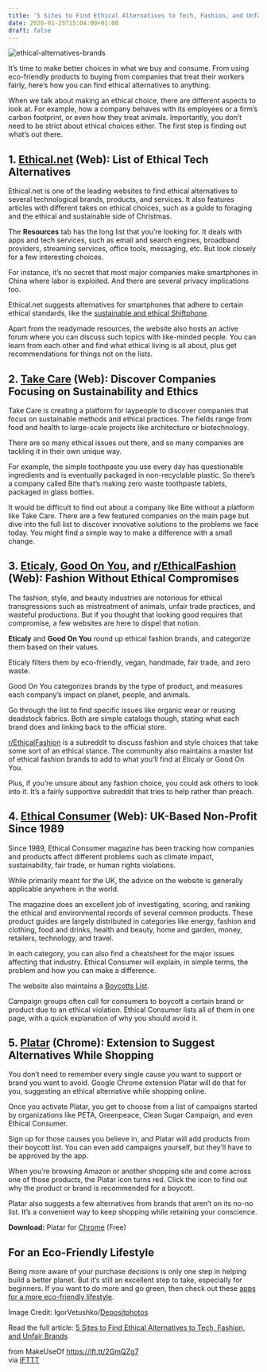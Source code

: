 ```yaml
---
title: '5 Sites to Find Ethical Alternatives to Tech, Fashion, and Unfair Brands'
date: 2020-01-25T15:04:00+01:00
draft: false
---
```


![ethical-alternatives-brands](https://static.makeuseof.com/wp-content/uploads/2020/01/ethical-alternatives-brands.jpg)

It’s time to make better choices in what we buy and consume. From using eco-friendly products to buying from companies that treat their workers fairly, here’s how you can find ethical alternatives to anything.

When we talk about making an ethical choice, there are different aspects to look at. For example, how a company behaves with its employees or a firm’s carbon footprint, or even how they treat animals. Importantly, you don’t need to be strict about ethical choices either. The first step is finding out what’s out there.

1\. [Ethical.net](https://ethical.net/) (Web): List of Ethical Tech Alternatives
--------------------------------------------------------------------------------

Ethical.net is one of the leading websites to find ethical alternatives to several technological brands, products, and services. It also features articles with different takes on ethical choices, such as a guide to foraging and the ethical and sustainable side of Christmas.

The **Resources** tab has the long list that you’re looking for. It deals with apps and tech services, such as email and search engines, broadband providers, streaming services, office tools, messaging, etc. But look closely for a few interesting choices.

For instance, it’s no secret that most major companies make smartphones in China where labor is exploited. And there are several privacy implications too.

Ethical.net suggests alternatives for smartphones that adhere to certain ethical standards, like the [sustainable and ethical Shiftphone](//www.makeuseof.com/tag/shift-shiftphone/).

Apart from the readymade resources, the website also hosts an active forum where you can discuss such topics with like-minded people. You can learn from each other and find what ethical living is all about, plus get recommendations for things not on the lists.

2\. [Take Care](https://takecare.io/) (Web): Discover Companies Focusing on Sustainability and Ethics
-----------------------------------------------------------------------------------------------------

Take Care is creating a platform for laypeople to discover companies that focus on sustainable methods and ethical practices. The fields range from food and health to large-scale projects like architecture or biotechnology.

There are so many ethical issues out there, and so many companies are tackling it in their own unique way.

For example, the simple toothpaste you use every day has questionable ingredients and is eventually packaged in non-recyclable plastic. So there’s a company called Bite that’s making zero waste toothpaste tablets, packaged in glass bottles.

It would be difficult to find out about a company like Bite without a platform like Take Care. There are a few featured companies on the main page but dive into the full list to discover innovative solutions to the problems we face today. You might find a simple way to make a difference with a small change.

3\. [Eticaly](https://eticaly.com/), [Good On You](https://directory.goodonyou.eco/), and [r/EthicalFashion](https://www.reddit.com/r/ethicalfashion/) (Web): Fashion Without Ethical Compromises
-------------------------------------------------------------------------------------------------------------------------------------------------------------------------------------------------

The fashion, style, and beauty industries are notorious for ethical transgressions such as mistreatment of animals, unfair trade practices, and wasteful productions. But if you thought that looking good requires that compromise, a few websites are here to dispel that notion.

**Eticaly** and **Good On You** round up ethical fashion brands, and categorize them based on their values.

Eticaly filters them by eco-friendly, vegan, handmade, fair trade, and zero waste.

Good On You categorizes brands by the type of product, and measures each company’s impact on planet, people, and animals.

Go through the list to find specific issues like organic wear or reusing deadstock fabrics. Both are simple catalogs though, stating what each brand does and linking back to the official store.

[r/EthicalFashion](https://www.reddit.com/r/ethicalfashion/) is a subreddit to discuss fashion and style choices that take some sort of an ethical stance. The community also maintains a master list of ethical fashion brands to add to what you’ll find at Eticaly or Good On You.

Plus, if you’re unsure about any fashion choice, you could ask others to look into it. It’s a fairly supportive subreddit that tries to help rather than preach.

4\. [Ethical Consumer](https://www.ethicalconsumer.org/) (Web): UK-Based Non-Profit Since 1989
----------------------------------------------------------------------------------------------

Since 1989, Ethical Consumer magazine has been tracking how companies and products affect different problems such as climate impact, sustainability, fair trade, or human rights violations.

While primarily meant for the UK, the advice on the website is generally applicable anywhere in the world.

The magazine does an excellent job of investigating, scoring, and ranking the ethical and environmental records of several common products. These product guides are largely distributed in categories like energy, fashion and clothing, food and drinks, health and beauty, home and garden, money, retailers, technology, and travel.

In each category, you can also find a cheatsheet for the major issues affecting that industry. Ethical Consumer will explain, in simple terms, the problem and how you can make a difference.

The website also maintains a [Boycotts List](https://www.ethicalconsumer.org/ethicalcampaigns/boycotts).

Campaign groups often call for consumers to boycott a certain brand or product due to an ethical violation. Ethical Consumer lists all of them in one page, with a quick explanation of why you should avoid it.

5\. [Platar](https://chrome.google.com/webstore/detail/platar/bajjchkpcbnbkohnbpibbjpknhmgkaea) (Chrome): Extension to Suggest Alternatives While Shopping
----------------------------------------------------------------------------------------------------------------------------------------------------------

You don’t need to remember every single cause you want to support or brand you want to avoid. Google Chrome extension Platar will do that for you, suggesting an ethical alternative while shopping online.

Once you activate Platar, you get to choose from a list of campaigns started by organizations like PETA, Greenpeace, Clean Sugar Campaign, and even Ethical Consumer.

Sign up for those causes you believe in, and Platar will add products from their boycott list. You can even add campaigns yourself, but they’ll have to be approved by the app.

When you’re browsing Amazon or another shopping site and come across one of those products, the Platar icon turns red. Click the icon to find out why the product or brand is recommended for a boycott.

Platar also suggests a few alternatives from brands that aren’t on its no-no list. It’s a convenient way to keep shopping while retaining your conscience.

**Download:** Platar for [Chrome](https://chrome.google.com/webstore/detail/platar/bajjchkpcbnbkohnbpibbjpknhmgkaea) (Free)

For an Eco-Friendly Lifestyle
-----------------------------

Being more aware of your purchase decisions is only one step in helping build a better planet. But it’s still an excellent step to take, especially for beginners. If you want to do more and go green, then check out these [apps for a more eco-friendly lifestyle](//www.makeuseof.com/tag/green-eco-friendly-lifestyle-apps/).

Image Credit: IgorVetushko/[Depositphotos](https://depositphotos.com/184218286/stock-photo-close-partial-view-human-hand.html)

Read the full article: [5 Sites to Find Ethical Alternatives to Tech, Fashion, and Unfair Brands](https://www.makeuseof.com/tag/find-ethical-alternatives-tech-fashion-unfair-brands/)

  
  
from MakeUseOf https://ift.tt/2GmQZg7  
via [IFTTT](https://ifttt.com/?ref=da&site=blogger)